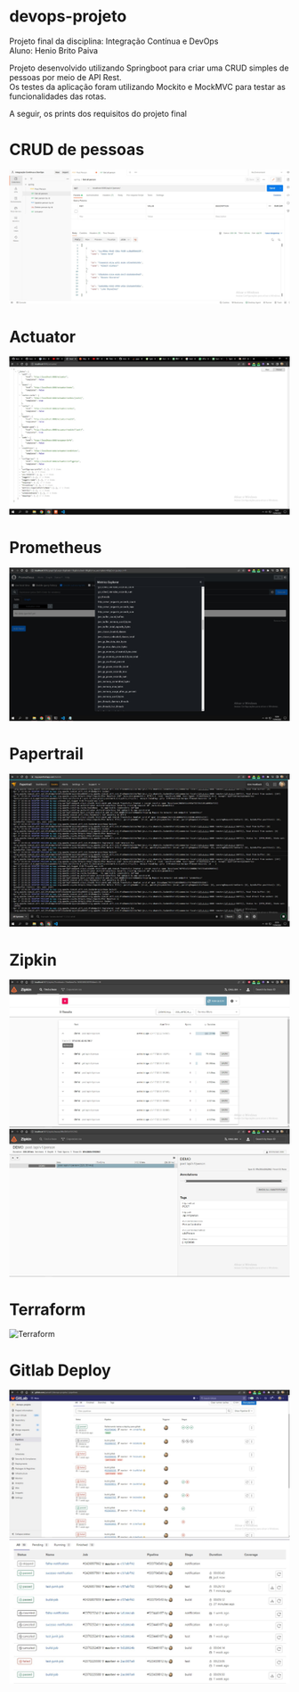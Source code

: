 # devops-projeto
Projeto final da disciplina: Integração Contínua e DevOps  
Aluno: Henio Brito Paiva  
  
Projeto desenvolvido utilizando Springboot para criar uma CRUD simples de pessoas por meio de API Rest.  
Os testes da aplicação foram utilizando Mockito e MockMVC para testar as funcionalidades das rotas.

A seguir, os prints dos requisitos do projeto final

# CRUD de pessoas
![](/imagens/postman.jpg)

# Actuator
![](/imagens/actuator.jpg)

# Prometheus
![](/imagens/prometheus.jpg)

# Papertrail
![](/imagens/Screenshot_2.jpg)

# Zipkin
![](/imagens/zipkin.jpg)
![](/imagens/zipkin2.jpg)

# Terraform
![Terraform](https://github.com/PaivaH/devops-projeto/tree/master/terraform)

# Gitlab Deploy
![](/imagens/pipeline.jpg)
![](/imagens/jobs.jpg)
